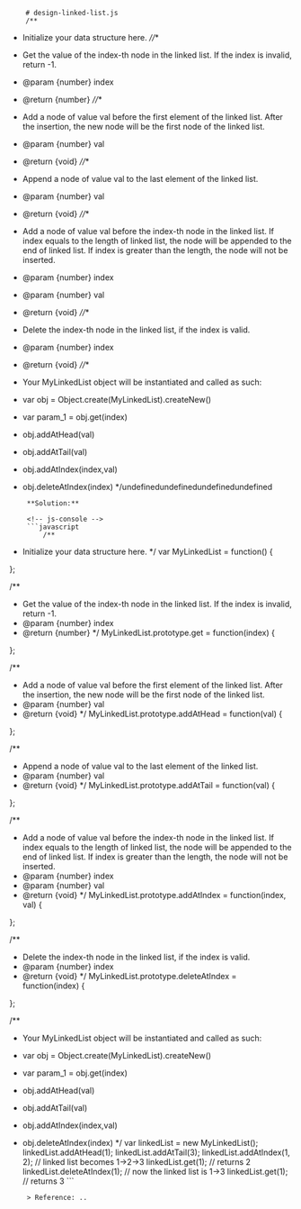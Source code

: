 
        # design-linked-list.js
        /**
 * Initialize your data structure here.
 *//**
 * Get the value of the index-th node in the linked list. If the index is invalid, return -1. 
 * @param {number} index
 * @return {number}
 *//**
 * Add a node of value val before the first element of the linked list. After the insertion, the new node will be the first node of the linked list. 
 * @param {number} val
 * @return {void}
 *//**
 * Append a node of value val to the last element of the linked list. 
 * @param {number} val
 * @return {void}
 *//**
 * Add a node of value val before the index-th node in the linked list. If index equals to the length of linked list, the node will be appended to the end of linked list. If index is greater than the length, the node will not be inserted. 
 * @param {number} index 
 * @param {number} val
 * @return {void}
 *//**
 * Delete the index-th node in the linked list, if the index is valid. 
 * @param {number} index
 * @return {void}
 *//** 
 * Your MyLinkedList object will be instantiated and called as such:
 * var obj = Object.create(MyLinkedList).createNew()
 * var param_1 = obj.get(index)
 * obj.addAtHead(val)
 * obj.addAtTail(val)
 * obj.addAtIndex(index,val)
 * obj.deleteAtIndex(index)
 */undefinedundefinedundefinedundefined
        
        **Solution:**
        
        <!-- js-console -->
        ```javascript
            /**
 * Initialize your data structure here.
 */
var MyLinkedList = function() {
    
};

/**
 * Get the value of the index-th node in the linked list. If the index is invalid, return -1. 
 * @param {number} index
 * @return {number}
 */
MyLinkedList.prototype.get = function(index) {
    
};

/**
 * Add a node of value val before the first element of the linked list. After the insertion, the new node will be the first node of the linked list. 
 * @param {number} val
 * @return {void}
 */
MyLinkedList.prototype.addAtHead = function(val) {
    
};

/**
 * Append a node of value val to the last element of the linked list. 
 * @param {number} val
 * @return {void}
 */
MyLinkedList.prototype.addAtTail = function(val) {
    
};

/**
 * Add a node of value val before the index-th node in the linked list. If index equals to the length of linked list, the node will be appended to the end of linked list. If index is greater than the length, the node will not be inserted. 
 * @param {number} index 
 * @param {number} val
 * @return {void}
 */
MyLinkedList.prototype.addAtIndex = function(index, val) {
    
};

/**
 * Delete the index-th node in the linked list, if the index is valid. 
 * @param {number} index
 * @return {void}
 */
MyLinkedList.prototype.deleteAtIndex = function(index) {
    
};

/** 
 * Your MyLinkedList object will be instantiated and called as such:
 * var obj = Object.create(MyLinkedList).createNew()
 * var param_1 = obj.get(index)
 * obj.addAtHead(val)
 * obj.addAtTail(val)
 * obj.addAtIndex(index,val)
 * obj.deleteAtIndex(index)
 */
var linkedList = new MyLinkedList();
linkedList.addAtHead(1);
linkedList.addAtTail(3);
linkedList.addAtIndex(1, 2);  // linked list becomes 1->2->3
linkedList.get(1);            // returns 2
linkedList.deleteAtIndex(1);  // now the linked list is 1->3
linkedList.get(1);            // returns 3
        ```
        
        > Reference: ..
        
        